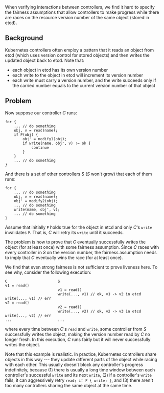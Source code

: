 When verifying interactions between controllers, we find it hard to specify the fairness assumptions that allow controllers to make progress while there are races on the resource version number of the same object (stored in etcd).

## Background
Kubernetes controllers often employ a pattern that it reads an object from etcd (which uses version control for stored objects) and then writes the updated object back to etcd.
Note that:
- each object in etcd has its own version number
- each write to the object in etcd will increment its version number
- each write must carry a version number, and the write succeeds only if the carried number equals to the current version number of that object

## Problem
Now suppose our controller $C$ runs:
```
for {
    ... // do something
    obj, v = read(name);
    if P(obj) {
        obj' = modify1(obj);
        if write(name, obj', v) != ok {
            continue
        }
    }
    ... // do something
}
```

And there is a set of other controllers $S$ ($S$ won't grow) that each of them runs:
```
for {
    ... // do something
    obj, v = read(name);
    obj' = modify2(obj);
    ... // do something
    write(name, obj', v);
    ... // do something
}
```

Assume that initially `P` holds true for the object in etcd and only $C$'s `write` invalidates `P`.
That is, $C$ will retry its `write` until it succeeds.

The problem is how to prove that $C$ eventually successfully writes the object (for at least once) with some fairness assumption.
Since $C$ races with every controller in $S$ on the version number, the fairness assumption needs to imply that $C$ eventually wins the race (for at least once).

We find that even strong fairness is not sufficient to prove liveness here. To see why, consider the following execution:
```
C                       S
v1 = read()
                        v1 = read()
                        write(..., v1) // ok, v1 -> v2 in etcd
write(..., v1) // err
v2 = read()
                        v2 = read()
                        write(..., v2) // ok, v2 -> v3 in etcd
write(..., v2) // err
...                     ...
```
where every time between $C$'s `read` and `write`, some controller from $S$ successfully writes the object, making the version number read by $C$ no longer fresh. In this execution, $C$ runs fairly but it will never successfully writes the object.

Note that this example is realistic. In practice, Kubernetes controllers share objects in this way --- they update different parts of the object while racing with each other. This usually doesn't block any controller's progress indefinitely, because (1) there is usually a long time window between each controller's successful `write` and its next `write`, (2) if a controller's `write` fails, it can aggressively retry `read; if P { write; }`, and (3) there aren't too many controllers sharing the same object at the same time.